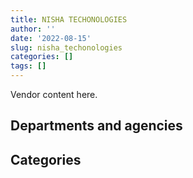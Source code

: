```yaml
---
title: NISHA TECHONOLOGIES
author: ''
date: '2022-08-15'
slug: nisha_techonologies
categories: []
tags: []
---
```


<script src="/rmarkdown-libs/htmlwidgets/htmlwidgets.js"></script>
<link href="/rmarkdown-libs/datatables-css/datatables-crosstalk.css" rel="stylesheet" />
<script src="/rmarkdown-libs/datatables-binding/datatables.js"></script>
<script src="/rmarkdown-libs/jquery/jquery-3.6.0.min.js"></script>
<link href="/rmarkdown-libs/dt-core-bootstrap/css/dataTables.bootstrap.min.css" rel="stylesheet" />
<link href="/rmarkdown-libs/dt-core-bootstrap/css/dataTables.bootstrap.extra.css" rel="stylesheet" />
<script src="/rmarkdown-libs/dt-core-bootstrap/js/jquery.dataTables.min.js"></script>
<script src="/rmarkdown-libs/dt-core-bootstrap/js/dataTables.bootstrap.min.js"></script>
<link href="/rmarkdown-libs/crosstalk/css/crosstalk.min.css" rel="stylesheet" />
<script src="/rmarkdown-libs/crosstalk/js/crosstalk.min.js"></script>
<script src="/rmarkdown-libs/htmlwidgets/htmlwidgets.js"></script>
<link href="/rmarkdown-libs/datatables-css/datatables-crosstalk.css" rel="stylesheet" />
<script src="/rmarkdown-libs/datatables-binding/datatables.js"></script>
<script src="/rmarkdown-libs/jquery/jquery-3.6.0.min.js"></script>
<link href="/rmarkdown-libs/dt-core-bootstrap/css/dataTables.bootstrap.min.css" rel="stylesheet" />
<link href="/rmarkdown-libs/dt-core-bootstrap/css/dataTables.bootstrap.extra.css" rel="stylesheet" />
<script src="/rmarkdown-libs/dt-core-bootstrap/js/jquery.dataTables.min.js"></script>
<script src="/rmarkdown-libs/dt-core-bootstrap/js/dataTables.bootstrap.min.js"></script>
<link href="/rmarkdown-libs/crosstalk/css/crosstalk.min.css" rel="stylesheet" />
<script src="/rmarkdown-libs/crosstalk/js/crosstalk.min.js"></script>

Vendor content here.

## Departments and agencies

<div id="htmlwidget-1" style="width:100%;height:auto;" class="datatables html-widget"></div>
<script type="application/json" data-for="htmlwidget-1">{"x":{"style":"bootstrap","filter":"none","vertical":false,"data":[["<a href=\"/departments/aafc-aac/\">Agriculture and Agri-Food Canada<\/a>","<a href=\"/departments/aandc-aadnc/\">Crown-Indigenous Relations and Northern Affairs Canada<\/a>","<a href=\"/departments/acoa-apeca/\">Atlantic Canada Opportunities Agency<\/a>","<a href=\"/departments/atssc-scdata/\">Administrative Tribunals Support Service of Canada<\/a>","<a href=\"/departments/cas-satj/\">Courts Administration Service<\/a>","<a href=\"/departments/cbsa-asfc/\">Canada Border Services Agency<\/a>","<a href=\"/departments/ced-dec/\">Canada Economic Development for Quebec Regions<\/a>","<a href=\"/departments/cer-rec/\">Canada Energy Regulator<\/a>","<a href=\"/departments/cfia-acia/\">Canadian Food Inspection Agency<\/a>","<a href=\"/departments/cgc-ccg/\">Canadian Grain Commission<\/a>","<a href=\"/departments/chrc-ccdp/\">Canadian Human Rights Commission<\/a>","<a href=\"/departments/cic/\">Immigration, Refugees and Citizenship Canada<\/a>","<a href=\"/departments/cics-scic/\">Canadian Intergovernmental Conference Secretariat<\/a>","<a href=\"/departments/cihr-irsc/\">Canadian Institutes of Health Research<\/a>","<a href=\"/departments/cnsc-ccsn/\">Canadian Nuclear Safety Commission<\/a>","<a href=\"/departments/cpc-cpp/\">Civilian Review and Complaints Commission for the RCMP<\/a>","<a href=\"/departments/cra-arc/\">Canada Revenue Agency<\/a>","<a href=\"/departments/crtc/\">Canadian Radio-television and Telecommunications Commission<\/a>","<a href=\"/departments/csa-asc/\">Canadian Space Agency<\/a>","<a href=\"/departments/csc-scc/\">Correctional Service of Canada<\/a>","<a href=\"/departments/csps-efpc/\">Canada School of Public Service<\/a>","<a href=\"/departments/cta-otc/\">Canadian Transportation Agency<\/a>","<a href=\"/departments/dfatd-maecd/\">Global Affairs Canada<\/a>","<a href=\"/departments/dfo-mpo/\">Fisheries and Oceans Canada<\/a>","<a href=\"/departments/dnd-mdn/\">National Defence<\/a>","<a href=\"/departments/ec/\">Environment and Climate Change Canada<\/a>","<a href=\"/departments/esdc-edsc/\">Employment and Social Development Canada<\/a>","<a href=\"/departments/fcac-acfc/\">Financial Consumer Agency of Canada<\/a>","<a href=\"/departments/fin/\">Department of Finance Canada<\/a>","<a href=\"/departments/fintrac-canafe/\">Financial Transactions and Reports Analysis Centre of Canada<\/a>","<a href=\"/departments/fja-cmf/\">Office of the Commissioner for Federal Judicial Affairs Canada<\/a>","<a href=\"/departments/hc-sc/\">Health Canada<\/a>","<a href=\"/departments/iaac-aeic/\">Impact Assessment Agency of Canada<\/a>","<a href=\"/departments/ic/\">Innovation, Science and Economic Development Canada<\/a>","<a href=\"/departments/ijc-cmi/\">International Joint Commission<\/a>","<a href=\"/departments/infc/\">Infrastructure Canada<\/a>","<a href=\"/departments/irb-cisr/\">Immigration and Refugee Board of Canada<\/a>","<a href=\"/departments/isc-sac/\">Indigenous Services Canada<\/a>","<a href=\"/departments/jus/\">Department of Justice Canada<\/a>","<a href=\"/departments/lac-bac/\">Library and Archives Canada<\/a>","<a href=\"/departments/mgerc-ceegm/\">Military Grievances External Review Committee<\/a>","<a href=\"/departments/mpcc-cppm/\">Military Police Complaints Commission of Canada<\/a>","<a href=\"/departments/nrc-cnrc/\">National Research Council Canada<\/a>","<a href=\"/departments/nrcan-rncan/\">Natural Resources Canada<\/a>","<a href=\"/departments/nserc-crsng/\">Natural Sciences and Engineering Research Council of Canada<\/a>","<a href=\"/departments/nsira-ossnr/\">National Security and Intelligence Review Agency<\/a>","<a href=\"/departments/oag-bvg/\">Office of the Auditor General of Canada<\/a>","<a href=\"/departments/ocl-cal/\">Office of the Commissioner of Lobbying of Canada<\/a>","<a href=\"/departments/ocol-clo/\">Office of the Commissioner of Official Languages<\/a>","<a href=\"/departments/oic-ci/\">Office of the Information Commissioner of Canada<\/a>","<a href=\"/departments/opc-cpvp/\">Office of the Privacy Commissioner of Canada<\/a>","<a href=\"/departments/osfi-bsif/\">Office of the Superintendent of Financial Institutions Canada<\/a>","<a href=\"/departments/pbc-clcc/\">Parole Board of Canada<\/a>","<a href=\"/departments/pc/\">Parks Canada<\/a>","<a href=\"/departments/pch/\">Canadian Heritage<\/a>","<a href=\"/departments/pco-bcp/\">Privy Council Office<\/a>","<a href=\"/departments/phac-aspc/\">Public Health Agency of Canada<\/a>","<a href=\"/departments/ppsc-sppc/\">Public Prosecution Service of Canada<\/a>","<a href=\"/departments/ps-sp/\">Public Safety Canada<\/a>","<a href=\"/departments/pwgsc-tpsgc/\">Public Services and Procurement Canada<\/a>","<a href=\"/departments/rcmp-grc/\">Royal Canadian Mounted Police<\/a>","<a href=\"/departments/sirc-csars/\">Security Intelligence Review Committee<\/a>","<a href=\"/departments/ssc-spc/\">Shared Services Canada<\/a>","<a href=\"/departments/statcan/\">Statistics Canada<\/a>","<a href=\"/departments/tbs-sct/\">Treasury Board of Canada Secretariat<\/a>","<a href=\"/departments/tc/\">Transport Canada<\/a>","<a href=\"/departments/tsb-bst/\">Transportation Safety Board of Canada<\/a>","<a href=\"/departments/vac-acc/\">Veterans Affairs Canada<\/a>","<a href=\"/departments/vrab-tacra/\">Veterans Review and Appeal Board<\/a>","<a href=\"/departments/wd-deo/\">Western Economic Diversification Canada<\/a>"],["$  2,369,586.75","$    451,996.34",null,null,"$     75,758.00","$  2,034,968.30",null,"$    511,887.79","$  1,313,031.19",null,null,"$  5,950,588.76",null,"$     28,410.00","$    270,742.93","$    176,282.50","$    522,946.39","$     84,342.76","$    746,866.01","$  1,164,897.83","$     10,795.03","$     15,947.92","$     46,997.28","$  1,582,805.66","$ 17,062,371.38","$    213,213.41",null,null,"$     48,365.45",null,null,"$    425,530.10","$     19,065.47","$  1,140,442.65",null,"$    609,253.78",null,null,"$  1,109,992.89","$    285,537.38",null,null,"$    611,567.30","$  1,222,133.47",null,null,"$    290,110.20","$    135,563.84","$    239,137.34","$     10,542.06",null,"$    517,742.13",null,"$    299,328.44","$  1,299,600.67","$    493,168.52","$    411,079.43","$    207,770.79","$    598,136.24","$     74,397.35","$  7,286,433.62","$     77,268.00","$  1,039,836.53",null,null,"$  6,406,671.25",null,"$    503,220.61","$    167,338.58",null],["$  2,357,119.01","$  1,004,462.05","$     23,061.27","$     85,672.43","$     51,922.45","$ 10,048,926.53","$     58,344.75","$    216,312.18","$  5,175,513.08","$     71,270.99","$    108,914.24","$    549,985.54",null,"$    196,630.64","$    438,524.68",null,"$  2,414,792.13",null,"$    296,269.42","$  2,811,574.95","$    761,291.37","$     25,573.35","$     35,346.29","$    601,792.58","$ 28,224,479.48","$    517,044.31","$     77,491.64",null,"$    548,942.70","$    457,694.91",null,"$    358,189.68","$    113,259.90","$    176,566.66","$     40,353.32","$  1,419,004.68",null,"$    934,688.48","$  1,202,682.73","$     50,329.77",null,null,"$    233,120.58","$    806,446.43","$  1,013,409.36",null,"$    690,188.10",null,"$     47,005.43",null,"$    115,265.60","$    110,991.69",null,"$    650,852.18","$    280,871.34","$    815,896.23","$    162,599.44","$    244,094.22","$    826,595.62",null,"$  8,357,300.49","$     96,705.40","$  6,656,304.59","$     41,416.99","$    951,769.62","$  1,437,132.36","$     57,911.29","$    752,281.23",null,null],["$  1,591,141.79","$     60,000.57","$    145,258.35","$     13,410.16","$    882,504.30","$  3,089,625.82","$    214,450.59","$     68,185.95","$     10,779.07","$     50,143.56",null,"$    492,082.60","$    100,168.35","$    364,680.24","$  1,495,508.69","$     55,837.50","$ 10,393,247.25",null,"$  1,288,967.57","$  1,573,701.38","$    338,071.09","$    123,559.28","$    257,144.18","$  5,110,619.52","$ 37,950,650.21","$    561,939.47","$ 11,181,373.00",null,null,"$     18,900.14","$    123,197.10","$    543,970.36","$    194,230.09","$    319,650.27","$     10,758.56","$    312,508.14","$  1,758,717.97","$  1,467,341.96","$    247,327.32","$    263,121.22",null,"$     13,559.73","$    692,927.15","$  2,516,859.38","$  1,005,684.78",null,"$    493,673.00",null,"$    833,046.87","$    125,707.19","$    230,381.24","$    899,334.99","$    148,584.69","$  2,764,023.20","$    248,071.34","$    497,694.49","$     53,935.20","$    798,294.90","$  2,297,683.07","$  1,254,879.37","$ 12,161,054.91",null,"$    496,440.91","$    552,380.83","$  1,798,404.11","$  1,826,844.38","$    100,464.32","$    336,058.30","$     73,412.16","$     28,042.19"],["$  1,057,859.97",null,null,null,"$    488,219.62","$    281,217.57","$      8,743.01","$    694,611.22","$    891,901.21","$     38,140.33",null,"$    287,083.99",null,"$     82,120.07","$    289,353.54",null,"$    284,598.43","$     11,942.27","$    475,485.44","$    776,645.84","$     47,924.58","$    136,125.33","$    150,640.30","$    397,066.14","$  4,189,159.80","$    626,301.39","$ 28,335,515.01","$    224,084.65",null,null,null,"$    383,287.59","$      7,073.82","$    188,902.10",null,"$    301,118.28",null,"$    536,389.39","$     21,296.18","$    316,558.66","$     16,473.16","$     12,150.89","$    214,282.79","$    976,043.88","$     24,973.00","$    103,836.31","$    641,343.94",null,null,null,"$    188,510.13","$    493,943.67",null,"$  1,066,979.28","$    140,074.04","$     85,005.95","$     74,507.13","$    382,006.63","$     31,198.86","$    576,274.02","$  1,626,576.78",null,"$    557,443.12","$    177,379.04","$     19,217.06","$     21,745.35",null,"$    212,650.60",null,null]],"container":"<table class=\"table table-striped table-hover row-border order-column display\">\n  <thead>\n    <tr>\n      <th>Department<\/th>\n      <th>2017-2018<\/th>\n      <th>2018-2019<\/th>\n      <th>2019-2020<\/th>\n      <th>2020-2021<\/th>\n    <\/tr>\n  <\/thead>\n<\/table>","options":{"order":[[4,"desc"]],"pageLength":10,"autoWidth":true,"columnDefs":[],"orderClasses":false}},"evals":[],"jsHooks":[]}</script>

## Categories

<div id="htmlwidget-2" style="width:100%;height:auto;" class="datatables html-widget"></div>
<script type="application/json" data-for="htmlwidget-2">{"x":{"style":"bootstrap","filter":"none","vertical":false,"data":[["<a href=\"/categories/1_facilities_and_construction/\">Facilities and construction<\/a>","<a href=\"/categories/10_office_management/\">Office management<\/a>","<a href=\"/categories/11_defence/\">Defence<\/a>","<a href=\"/categories/2_professional_services/\">Professional services<\/a>","<a href=\"/categories/3_information_technology/\">Information technology<\/a>","<a href=\"/categories/6_industrial_products_and_services/\">Industrial products and services<\/a>","<a href=\"/categories/9_human_capital/\">Human capital<\/a>",null],[null,"$  1,197,888.83","$ 16,058,714.84","$    413,081.81","$ 42,323,705.83","$     70,201.02",null,"$    100,077.99"],[null,"$  3,255,033.30","$ 27,708,231.16","$    125,464.37","$ 54,321,997.90","$    368,582.32","$     11,625.35","$     11,252.01"],["$     88,857.40","$     63,207.36","$ 37,674,587.27","$    225,037.61","$ 76,656,045.71","$    190,673.43",null,"$     21,807.54"],["$    147,208.79","$    422,694.04","$  3,956,656.19","$     68,746.65","$ 44,444,556.57","$     84,497.39","$     32,038.89","$     15,582.83"]],"container":"<table class=\"table table-striped table-hover row-border order-column display\">\n  <thead>\n    <tr>\n      <th>Category<\/th>\n      <th>2017-2018<\/th>\n      <th>2018-2019<\/th>\n      <th>2019-2020<\/th>\n      <th>2020-2021<\/th>\n    <\/tr>\n  <\/thead>\n<\/table>","options":{"order":[[4,"desc"]],"pageLength":20,"autoWidth":true,"columnDefs":[],"orderClasses":false,"lengthMenu":[10,20,25,50,100]}},"evals":[],"jsHooks":[]}</script>
